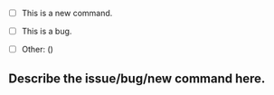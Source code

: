<!-- Issue Template -->
<!-- Please put an x in the box of what this Issue is: -->

- [ ] This is a new command.
- [ ] This is a bug.
- [ ] Other: <!-- Fill in the parenthesis with what you did --> ()


## Describe the issue/bug/new command here.
